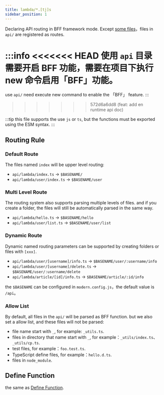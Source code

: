 ```yaml
---
title: lambda/*.[tj]s
sidebar_position: 1
---
```


Declaring API routing in BFF framework mode. Except [some files](/docs/apis/app/hooks/api/framework/lambda#allow-list)，files in `api/` are registered as routes.

:::info
<<<<<<< HEAD
使用 `api` 目录需要开启 BFF 功能，需要在项目下执行 new 命令启用「BFF」功能。
=======
use `api/` need execute new command to enable the 「BFF」 feature.
:::
>>>>>>> 572d6a6dd8 (feat: add en runtime api doc)

:::tip
this file supports the use `js` or `ts`, but the functions must be exported using the ESM syntax.
:::

## Routing Rule

### Default Route

The files named `index` will be upper level routing:

* `api/lambda/index.ts` -> `$BASENAME/`
* `api/lambda/user/index.ts` -> `$BASENAME/user`

### Multi Level Route

The routing system also supports parsing multiple levels of files. and if you create a folder, the files will still be automatically parsed in the same way.

* `api/lambda/hello.ts` -> `$BASENAME/hello`
* `api/lambda/user/list.ts` -> `$BASENAME/user/list`

### Dynamic Route

Dynamic named routing parameters can be supported by creating folders or files with `[xxx]`.

* `api/lambda/user/[username]/info.ts` -> `$BASENAME/user/:username/info`
* `api/lambda/user/[username]/delete.ts` -> `$BASENAME/user/:username/delete`
* `api/lambda/article/[id]/info.ts` -> `$BASENAME/article/:id/info`

the `$BASENAME` can be configured in `modern.config.js`，the default value is `/api`。

### Allow List

By default, all files in the `api/` will be parsed as BFF function. but we also set a allow list, and these files will not be parsed:

* file name start with `_`, for example: `_utils.ts`.
* files in directory that name start with `_`, for example：`_utils/index.ts`、`_utils/cp.ts`.
* test files, for example：`foo.test.ts`.
* TypeScript define files, for example：`hello.d.ts`.
* files in `node_module`.

## Define Function

the same as [Define Function](/docs/apis/app/hooks/api/functions/api#define-function).
